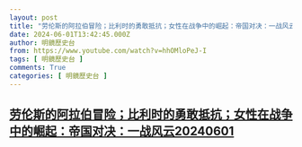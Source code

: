 ```yaml
---
layout: post
title: "劳伦斯的阿拉伯冒险；比利时的勇敢抵抗；女性在战争中的崛起：帝国对决：一战风云20240601"
date: 2024-06-01T13:42:45.000Z
author: 明鏡歷史台
from: https://www.youtube.com/watch?v=hhOMloPeJ-I
tags: [ 明鏡歷史台 ]
comments: True
categories: [ 明鏡歷史台 ]
---
```

<!--1717249365000-->
[劳伦斯的阿拉伯冒险；比利时的勇敢抵抗；女性在战争中的崛起：帝国对决：一战风云20240601](https://www.youtube.com/watch?v=hhOMloPeJ-I)
------

<div>

</div>
